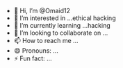 - 👋 Hi, I’m @Omaid12
- 👀 I’m interested in ...ethical hacking 
- 🌱 I’m currently learning ...hacking
- 💞️ I’m looking to collaborate on ...
- 📫 How to reach me ...
- 😄 Pronouns: ...
- ⚡ Fun fact: ...

<!---
Omaid12/Omaid12 is a ✨ special ✨ repository because its `README.md` (this file) appears on your GitHub profile.
You can click the Preview link to take a look at your changes.
--->
